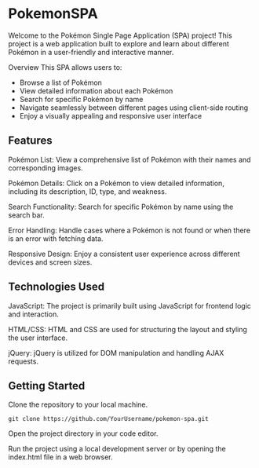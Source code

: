 # PokemonSPA

Welcome to the Pokémon Single Page Application (SPA) project! This project is a web application built to explore and learn about different Pokémon in a user-friendly and interactive manner.

Overview
This SPA allows users to:

- Browse a list of Pokémon
- View detailed information about each Pokémon
- Search for specific Pokémon by name
- Navigate seamlessly between different pages using client-side routing
- Enjoy a visually appealing and responsive user interface


<h2>Features</h2>

Pokémon List: View a comprehensive list of Pokémon with their names and corresponding images.

Pokémon Details: Click on a Pokémon to view detailed information, including its description, ID, type, and weakness.

Search Functionality: Search for specific Pokémon by name using the search bar.

Error Handling: Handle cases where a Pokémon is not found or when there is an error with fetching data.

Responsive Design: Enjoy a consistent user experience across different devices and screen sizes.


<h2>Technologies Used</h2>

JavaScript: The project is primarily built using JavaScript for frontend logic and interaction.

HTML/CSS: HTML and CSS are used for structuring the layout and styling the user interface.

jQuery: jQuery is utilized for DOM manipulation and handling AJAX requests.


<h2>Getting Started</h2>

Clone the repository to your local machine.
```
git clone https://github.com/YourUsername/pokemon-spa.git
```
Open the project directory in your code editor.

Run the project using a local development server or by opening the index.html file in a web browser.
